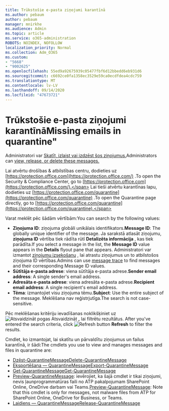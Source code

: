 ```yaml
---
title: Trūkstošie e-pasta ziņojumi karantīnā
ms.author: pebaum
author: pebaum
manager: mnirkhe
ms.audience: Admin
ms.topic: article
ms.service: o365-administration
ROBOTS: NOINDEX, NOFOLLOW
localization_priority: Normal
ms.collection: Adm_O365
ms.custom:
- "5668"
- "9002625"
ms.openlocfilehash: 55ed9a92675939c05477fbf6d12bbedd6eb931d6
ms.sourcegitcommit: c6692ce0fa1358ec3529e59ca0ecdfdea4cdc759
ms.translationtype: MT
ms.contentlocale: lv-LV
ms.lasthandoff: 09/14/2020
ms.locfileid: "47673721"
---
```

# <a name="missing-emails-in-quarantine"></a><span data-ttu-id="c522f-102">Trūkstošie e-pasta ziņojumi karantīnā</span><span class="sxs-lookup"><span data-stu-id="c522f-102">Missing emails in quarantine"</span></span>

<span data-ttu-id="c522f-103">Administratori var [Skatīt, izlaist vai izdzēst šos ziņojumus.](https://docs.microsoft.com/microsoft-365/security/office-365-security/manage-quarantined-messages-and-files?view=o365-worldwide)</span><span class="sxs-lookup"><span data-stu-id="c522f-103">Administrators can [view, release, or delete these messages.](https://docs.microsoft.com/microsoft-365/security/office-365-security/manage-quarantined-messages-and-files?view=o365-worldwide)</span></span>

<span data-ttu-id="c522f-104">Lai atvērtu drošības & atbilstības centru, dodieties uz [https://protection.office.com](https://protection.office.com/) .</span><span class="sxs-lookup"><span data-stu-id="c522f-104">To open the Security & Compliance Center, go to [https://protection.office.com](https://protection.office.com/).</span></span> <span data-ttu-id="c522f-105">Lai tieši atvērtu karantīnas lapu, dodieties uz [https://protection.office.com/quarantine](https://protection.office.com/quarantine) .</span><span class="sxs-lookup"><span data-stu-id="c522f-105">To open the Quarantine page directly, go to [https://protection.office.com/quarantine](https://protection.office.com/quarantine).</span></span>  

<span data-ttu-id="c522f-106">Varat meklēt pēc šādām vērtībām:</span><span class="sxs-lookup"><span data-stu-id="c522f-106">You can search by the following values:</span></span>  

- <span data-ttu-id="c522f-107">**Ziņojuma ID**: ziņojuma globāli unikālais identifikators.</span><span class="sxs-lookup"><span data-stu-id="c522f-107">**Message ID**: The globally unique identifier of the message.</span></span> <span data-ttu-id="c522f-108">Ja sarakstā atlasāt ziņojumu,  **ziņojuma ID**  vērtība tiek rādīta rūtī  **Detalizēta informācija**  , kas tiek parādīta.</span><span class="sxs-lookup"><span data-stu-id="c522f-108">If you select a message in the list, the  **Message ID**  value appears in the  **Details**  flyout pane that appears.</span></span> <span data-ttu-id="c522f-109">Administratori var izmantot [ziņojumu izsekošanu](https://docs.microsoft.com/microsoft-365/security/office-365-security/message-trace-scc?view=o365-worldwide) , lai atrastu ziņojumus un to atbilstošos ziņojuma ID vērtības.</span><span class="sxs-lookup"><span data-stu-id="c522f-109">Admins can use [message trace](https://docs.microsoft.com/microsoft-365/security/office-365-security/message-trace-scc?view=o365-worldwide) to find messages and their corresponding Message ID values.</span></span>
- <span data-ttu-id="c522f-110">**Sūtītāja e-pasta adrese**: viena sūtītāja e-pasta adrese.</span><span class="sxs-lookup"><span data-stu-id="c522f-110">**Sender email address**: A single sender's email address.</span></span>
- <span data-ttu-id="c522f-111">**Adresāta e-pasta adrese**: viena adresāta e-pasta adrese.</span><span class="sxs-lookup"><span data-stu-id="c522f-111">**Recipient email address**: A single recipient's email address.</span></span>
- <span data-ttu-id="c522f-112">**Tēma**: izmantojiet visu ziņojuma tēmu.</span><span class="sxs-lookup"><span data-stu-id="c522f-112">**Subject**: Use the entire subject of the message.</span></span> <span data-ttu-id="c522f-113">Meklēšana nav reģistrjutīga.</span><span class="sxs-lookup"><span data-stu-id="c522f-113">The search is not case-sensitive.</span></span>

<span data-ttu-id="c522f-114">Pēc meklēšanas kritēriju ievadīšanas noklikšķiniet uz ![ Atsvaidzināt pogas Atsvaidzināt ](https://docs.microsoft.com/microsoft-365/media/scc-quarantine-refresh.png?view=o365-worldwide) **,** lai filtrētu rezultātus.  </span><span class="sxs-lookup"><span data-stu-id="c522f-114">After you've entered the search criteria, click  ![Refresh button](https://docs.microsoft.com/microsoft-365/media/scc-quarantine-refresh.png?view=o365-worldwide)  **Refresh**  to filter the results.</span></span>

<span data-ttu-id="c522f-115">Cmdlet, ko izmantojat, lai skatītu un pārvaldītu ziņojumus un failus karantīnā, ir šādi:</span><span class="sxs-lookup"><span data-stu-id="c522f-115">The cmdlets you use to view and manages messages and files in quarantine are:</span></span>
- [<span data-ttu-id="c522f-116">Dzēst-QuarantineMessage</span><span class="sxs-lookup"><span data-stu-id="c522f-116">Delete-QuarantineMessage</span></span>](https://docs.microsoft.com/powershell/module/exchange/delete-quarantinemessage)
- [<span data-ttu-id="c522f-117">Eksportēšana — QuarantineMessage</span><span class="sxs-lookup"><span data-stu-id="c522f-117">Export-QuarantineMessage</span></span>](https://docs.microsoft.com/powershell/module/exchange/export-quarantinemessage)
- [<span data-ttu-id="c522f-118">Get-QuarantineMessage</span><span class="sxs-lookup"><span data-stu-id="c522f-118">Get-QuarantineMessage</span></span>](https://docs.microsoft.com/powershell/module/exchange/get-quarantinemessage)
- <span data-ttu-id="c522f-119">[Preview-QuarantineMessage](https://docs.microsoft.com/powershell/module/exchange/preview-quarantinemessage): ievērojiet, ka šajā cmdlet ir tikai ziņojumi, nevis ļaunprogrammatūras faili no ATP pakalpojumam SharePoint Online, OneDrive darbam vai Teams.</span><span class="sxs-lookup"><span data-stu-id="c522f-119">[Preview-QuarantineMessage](https://docs.microsoft.com/powershell/module/exchange/preview-quarantinemessage): Note that this cmdlet is only for messages, not malware files from ATP for SharePoint Online, OneDrive for Business, or Teams.</span></span>
- [<span data-ttu-id="c522f-120">Laidiens — QuarantineMessage</span><span class="sxs-lookup"><span data-stu-id="c522f-120">Release-QuarantineMessage</span></span>](https://docs.microsoft.com/powershell/module/exchange/release-quarantinemessage)